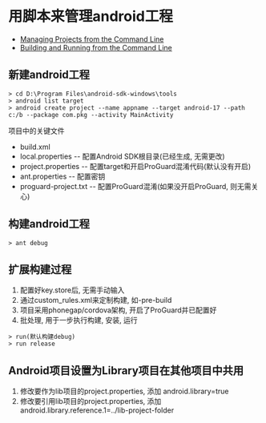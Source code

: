 用脚本来管理android工程
======================
* [Managing Projects from the Command Line](http://developer.android.com/tools/projects/projects-cmdline.html)
* [Building and Running from the Command Line](http://developer.android.com/tools/building/building-cmdline.html)


新建android工程
----------------------
    > cd D:\Program Files\android-sdk-windows\tools
    > android list target
    > android create project --name appname --target android-17 --path c:/b --package com.pkg --activity MainActivity

项目中的关键文件

* build.xml
* local.properties        -- 配置Android SDK根目录(已经生成, 无需更改)
* project.properties      -- 配置target和开启ProGuard混淆代码(默认没有开启)
* ant.properties          -- 配置密钥
* proguard-project.txt    -- 配置ProGuard混淆(如果没开启ProGuard, 则无需关心)


构建android工程
----------------------
    > ant debug


扩展构建过程
----------------------
1. 配置好key.store后, 无需手动输入
2. 通过custom_rules.xml来定制构建, 如-pre-build
3. 项目采用phonegap/cordova架构, 开启了ProGuard并已配置好
4. 批处理, 用于一步执行构建, 安装, 运行
```
> run(默认构建debug)
> run release
```


Android项目设置为Library项目在其他项目中共用
----------------------
1. 修改要作为lib项目的project.properties, 添加 android.library=true
2. 修改要引用lib项目的project.properties, 添加 android.library.reference.1=../lib-project-folder